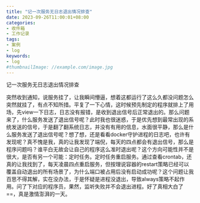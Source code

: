 ```yaml
---
title: "记一次服务无日志退出情况排查"
date: 2023-09-26T11:00:01+08:00
categories:
- 收件箱
- 工作记录
tags:
- 案例
- log
keywords:
- log
#thumbnailImage: //example.com/image.jpg
---
```

记一次服务无日志退出情况排查
<!--more-->
突然收到通知，说服务挂了，让我瞬间懵逼，想着这都运行了这么久都没问题怎么突然就挂了，有点不知所措。平复了一下心情，这时候预先制定的程序就排上了用场，先view一下日志，日志没有报错，是收到退出信号后正常退出的。那么问题来了，什么服务发送了退出信号呢？此时我也很迷惑，于是优先想到最常出现的系统发送的信号，于是翻了翻系统日志，并没有有用的信息，水面很平静，那么是什么服务发送了退出信号呢？想了想，还是看看docker守护进程的日志吧，也许有发现呢？真不愧是我，真的让我发现了端倪，每天的四点都会有退出信号，那么是程序问题吗？谁平白无故会让自己的程序这么准时退出呢？这个方向可能性并不是很大，是否有另一个可能：定时任务。定时任务重启服务。通过查看crontab，还真的让我找到了，每天凌晨四点重启服务，但按理说容器的restart策略已经可以覆盖自动退出的所有场景了，为什么端口被占用后没有启动成功呢？这个问题让我百思不得其解，实在没办法，于是怀疑是进程没退出，导致always策略不起作用。问了下对应的程序员，果然，监听失败并不会退出进程。好了真相大白了==，真是激情澎湃的一天。